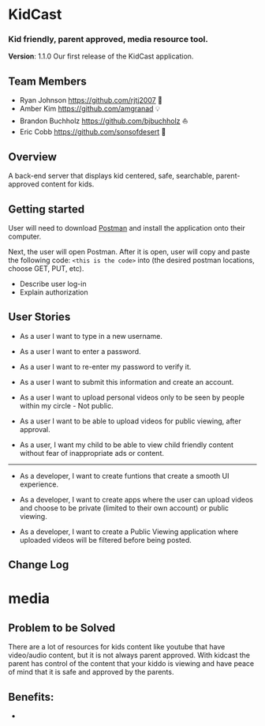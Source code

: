 # KidCast

### Kid friendly, parent approved, media resource tool.

**Version**: 1.1.0 Our first release of the KidCast application.

## Team Members
* Ryan Johnson  https://github.com/rjtj2007 :evergreen_tree:
* Amber Kim https://github.com/amgranad :bulb:
* Brandon Buchholz https://github.com/bjbuchholz :sailboat:
* Eric Cobb https://github.com/sonsofdesert :wolf:

## Overview
A back-end server that displays kid centered, safe, searchable, parent-approved content for kids.

## Getting started
User will need to download [Postman](https://www.getpostman.com/) and install the application onto their computer. 

Next, the user will open Postman. After it is open, user will copy and paste the following code: ```<this is the code>``` into (the desired postman locations, choose GET, PUT, etc).
* Describe user log-in
* Explain authorization

## User Stories
* As a user I want to type in a new username.

* As a user I want to enter a password.

* As a user I want to re-enter my password to verify it.

* As a user I want to submit this information and create an account.

* As a user I want to upload personal videos only to be seen by people within my circle - Not public.

* As a user I want to be able to upload videos for public viewing, after approval. 

* As a user, I want my child to be able to view child friendly content without fear of inappropriate ads or content. 

------

* As a developer, I want to create funtions that create a smooth UI experience.

* As a developer, I want to create apps where the user can upload videos and choose to be private (limited to their own account) or public viewing.

* As a developer, I want to create a Public Viewing application where uploaded videos will be filtered before being posted. 

## Change Log

# media

## Problem to be Solved
There are a lot of resources for kids content like youtube that have video/audio content, but it is not always parent approved. With kidcast the parent has control of the content that your kiddo is viewing and have peace of mind that it is safe and approved by the parents.

## Benefits:
* 

